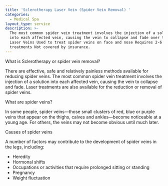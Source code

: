 ```yaml
---
title: 'Sclerotherapy Laser Vein (Spider Vein Removal) '
categories:
  - Medical Spa
layout_type: service
description: >-
  The most common spider vein treatment involves the injection of a solution
  into each affected vein, causing the vein to collapse and fade over time.
  Laser Veins Used to treat spider veins on face and nose Requires 2-6
  treatments Not covered by insurance.
---
```

What is Sclerotherapy or spider vein removal?

There are effective, safe and relatively painless methods available for reducing spider veins. The most common spider vein treatment involves the injection of a solution into each affected vein, causing the vein to collapse and fade. Laser treatments are also available for the reduction or removal of spider veins.

What are spider veins?

In some people, spider veins—those small clusters of red, blue or purple veins that appear on the thighs, calves and ankles—become noticeable at a young age. For others, the veins may not become obvious until much later.

Causes of spider veins

A number of factors may contribute to the development of spider veins in the legs, including:

* Heredity
* Hormonal shifts
* Occupations or activities that require prolonged sitting or standing
* Pregnancy
* Weight fluctuation
